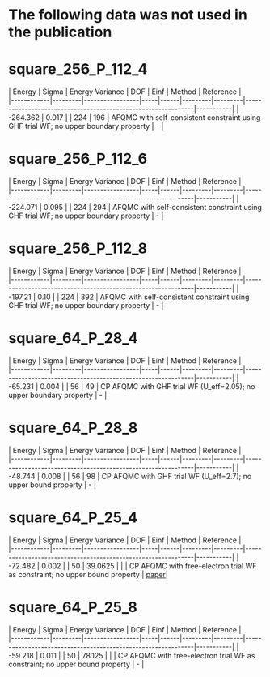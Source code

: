 # The following data was not used in the publication


# square_256_P_112_4
| Energy  | Sigma | Energy Variance | DOF | Einf | Method | Reference |                                                      
|------------|---------|-----------------|-----|------|---------|---------|--------------------------------------------------------------|-----------|
| -264.362    | 0.017   |                 | 224 | 196  | AFQMC with self-consistent constraint using GHF trial WF; no upper boundary property | - | 

# square_256_P_112_6
| Energy  | Sigma | Energy Variance | DOF | Einf | Method | Reference |                                                      
|------------|---------|-----------------|-----|------|---------|---------|--------------------------------------------------------------|-----------|
| -224.071    | 0.095   |                 | 224 | 294  | AFQMC with self-consistent constraint using GHF trial WF; no upper boundary property | - |

# square_256_P_112_8
| Energy  | Sigma | Energy Variance | DOF | Einf | Method | Reference |                                                      
|------------|---------|-----------------|-----|------|---------|---------|--------------------------------------------------------------|-----------|
| -197.21  | 0.10  |                 | 224 | 392  | AFQMC with self-consistent constraint using GHF trial WF; no upper boundary property | - |

# square_64_P_28_4
| Energy  | Sigma | Energy Variance | DOF | Einf | Method | Reference |                                                      
|------------|---------|-----------------|-----|------|---------|---------|--------------------------------------------------------------|-----------|
| -65.231 | 0.004 |                 | 56  | 49   | CP AFQMC with GHF trial WF (U_eff=2.05); no upper boundary property | - |

# square_64_P_28_8
| Energy  | Sigma | Energy Variance | DOF | Einf | Method | Reference |                                                      
|------------|---------|-----------------|-----|------|---------|---------|--------------------------------------------------------------|-----------|
| -48.744 | 0.008 |                 | 56  | 98   | CP AFQMC with GHF trial WF (U_eff=2.7); no upper bound property | - |

# square_64_P_25_4
| Energy  | Sigma | Energy Variance | DOF | Einf | Method | Reference |                                                      
|------------|---------|-----------------|-----|------|---------|---------|--------------------------------------------------------------|-----------|
| -72.482    | 0.002   |                 | 50  | 39.0625 |            |             | CP AFQMC with free-electron trial WF as constraint; no upper bound property | [paper](https://journals.aps.org/prb/pdf/10.1103/PhysRevB.55.7464)|

# square_64_P_25_8
| Energy  | Sigma | Energy Variance | DOF | Einf | Method | Reference |                                                      
|------------|---------|-----------------|-----|------|---------|---------|--------------------------------------------------------------|-----------|
| -59.218    | 0.011    |                 | 50  | 78.125 |            |             | CP AFQMC with free-electron trial WF as constraint; no upper bound property  | - |
